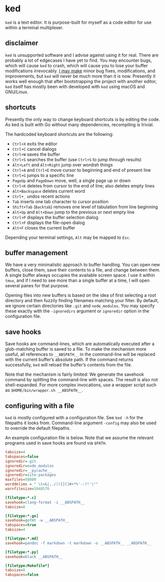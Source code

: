 # ked

`ked` is a text editor. It is purpose-built for myself as a code editor
for use within a terminal multiplexer.

## disclaimer

`ked` is unsupported software and I advise against using it for real.
There are probably a lot of edgecases I have yet to find. You may
encounter bugs, which will cause `ked` to crash, which will cause you to
lose your buffer modifications irrevocably. [I may make](TODO.md) minor
bug fixes, modifications, and improvements, but `ked` will never be much
more than it is now. Presently it works well enough that after
bootstrapping the project with another editor, `ked` itself has mostly
been with developed with `ked` using macOS and GNU/Linux.

## shortcuts

Presently the only way to change keyboard shortcuts is by editing the
code. As ked is built with Go without many dependencies, recompiling is
trivial.

The hardcoded keyboard shortcuts are the following:

  - `Ctrl+X` exits the editor
  - `Ctrl+C` cancel dialogs
  - `Ctrl+W` saves the buffer
  - `Ctrl+S` searches the buffer (use `Ctrl+S` to jump through results)
  - `Alt+Left` and `Alt+Right` jump over wordish things
  - `Ctrl+A` and `Ctrl+E` move cursor to beginning and end of present
    line
  - `Ctrl+G` jumps to a specific line
  - `PageUp` and `PageDown` move, well, a single page up or down
  - `Ctrl+K` deletes from cursor to the end of line; also deletes empty
    lines
  - `Alt+Backspace` deletes current word
  - `Ctrl+_` undos recent actions
  - `Tab` inserts one tab character to cursor position
  - `Shift+Tab` (`Backtab`) removes one level of tabulation from line
    beginning
  - `Alt+Up` and `Alt+Down` jump to the previous or next empty line
  - `Ctrl+P` displays the buffer selection dialog
  - `Ctrl+F` displays the file-open dialog
  - `Alt+F` closes the current buffer

Depending your terminal settings, `Alt` may be mapped to `Esc`.

## buffer management

We have a very minimalistic approach to buffer handling. You can open
new buffers, close them, save their contents to a file, and change
between them. A single buffer always occupies the available screen
space. I use it within `tmux`, and if I need to see more than a single
buffer at a time, I will open several panes for that purpose.

Opening files into new buffers is based on the idea of first selecting a
root directory and then fuzzily finding filenames matching your filter.
By default, we ignore certain directories like `.git` and
`node_modules`. You may specify these exactly with the `-ignoredirs`
argument or `ignoredir` option in the configuration file.

## save hooks

Save hooks are command-lines, which are automatically executed after a
glob-matching buffer is saved to a file. To make the mechanism more
useful, all references to `__ABSPATH__` in the command-line will be
replaced with the current buffer’s absolute path. If the command returns
successfully, `ked` will reload the buffer’s contents from the file.

Note that the mechanism is fairly limited: We generate the savehook
command by splitting the command-line with spaces. The result is also
not shell-expanded. For more complex invocations, use a wrapper script
such as `$HOME/bin/wrapper.sh __ABSPATH__`.

## configuring with a file

`ked` is mostly configured with a configuration file. See `ked -h` for
the filepaths it looks from. Command-line argument `-config` may also be
used to override the default filepaths.

An example configuration file is below. Note that we assume the relevant
programs used in save hooks are found via `$PATH`.

``` ini
tabsize=4
tabspaces=false
ignoredir=.git
ignoredir=node_modules
ignoredir=__pycache__
ignoredir=site-packages
maxfiles=50000
worddelims = " \t=&|,./(){}[]#+*%'-:?!'\""
warnfilesize=1048576

[filetype:*.c]
savehook=clang-format -i __ABSPATH__
tabsize=8

[filetype:*.go]
savehook=gofmt -w __ABSPATH__
tabspaces=true
tabsize=4

[filetype:*.md]
savehook=pandoc -f markdown -t markdown -o __ABSPATH__ __ABSPATH__

[filetype:*.py]
savehook=black __ABSPATH__

[filetype:Makefile*]
tabsize=8
tabspaces=false
```

